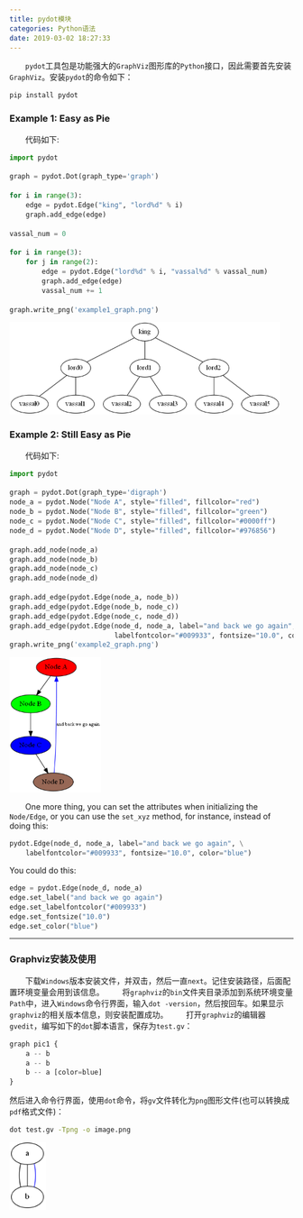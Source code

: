 ```yaml
---
title: pydot模块
categories: Python语法
date: 2019-03-02 18:27:33
---
```

&emsp;&emsp;`pydot`工具包是功能强大的`GraphViz`图形库的`Python`接口，因此需要首先安装`GraphViz`。安装`pydot`的命令如下：<!--more-->

``` bash
pip install pydot
```

### Example 1: Easy as Pie

&emsp;&emsp;代码如下:

``` python
import pydot

graph = pydot.Dot(graph_type='graph')

for i in range(3):
    edge = pydot.Edge("king", "lord%d" % i)
    graph.add_edge(edge)

vassal_num = 0

for i in range(3):
    for j in range(2):
        edge = pydot.Edge("lord%d" % i, "vassal%d" % vassal_num)
        graph.add_edge(edge)
        vassal_num += 1

graph.write_png('example1_graph.png')
```

<img src="./pydot模块/1.png" height="164" width="480">

### Example 2: Still Easy as Pie

&emsp;&emsp;代码如下:

``` python
import pydot

graph = pydot.Dot(graph_type='digraph')
node_a = pydot.Node("Node A", style="filled", fillcolor="red")
node_b = pydot.Node("Node B", style="filled", fillcolor="green")
node_c = pydot.Node("Node C", style="filled", fillcolor="#0000ff")
node_d = pydot.Node("Node D", style="filled", fillcolor="#976856")

graph.add_node(node_a)
graph.add_node(node_b)
graph.add_node(node_c)
graph.add_node(node_d)

graph.add_edge(pydot.Edge(node_a, node_b))
graph.add_edge(pydot.Edge(node_b, node_c))
graph.add_edge(pydot.Edge(node_c, node_d))
graph.add_edge(pydot.Edge(node_d, node_a, label="and back we go again", \
                          labelfontcolor="#009933", fontsize="10.0", color="blue"))
graph.write_png('example2_graph.png')
```

<img src="./pydot模块/2.png" height="240" width="162">

&emsp;&emsp;One more thing, you can set the attributes when initializing the `Node/Edge`, or you can use the `set_xyz` method, for instance, instead of doing this:

``` python
pydot.Edge(node_d, node_a, label="and back we go again", \
    labelfontcolor="#009933", fontsize="10.0", color="blue")
```

You could do this:

``` python
edge = pydot.Edge(node_d, node_a)
edge.set_label("and back we go again")
edge.set_labelfontcolor("#009933")
edge.set_fontsize("10.0")
edge.set_color("blue")
```


---

### Graphviz安装及使用

&emsp;&emsp;下载`Windows`版本安装文件，并双击，然后一直`next`。记住安装路径，后面配置环境变量会用到该信息。
&emsp;&emsp;将`graphviz`的`bin`文件夹目录添加到系统环境变量`Path`中，进入`Windows`命令行界面，输入`dot -version`，然后按回车。如果显示`graphviz`的相关版本信息，则安装配置成功。
&emsp;&emsp;打开`graphviz`的编辑器`gvedit`，编写如下的`dot`脚本语言，保存为`test.gv`：

``` python
graph pic1 {
    a -- b
    a -- b
    b -- a [color=blue]
}
```

然后进入命令行界面，使用`dot`命令，将`gv`文件转化为`png`图形文件(也可以转换成`pdf`格式文件)：

``` bash
dot test.gv -Tpng -o image.png
```

<img src="./pydot模块/3.png">